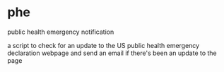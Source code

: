 # phe
public health emergency notification

a script to check for an update to the US public health emergency declaration webpage and send an email if there's been an update to the page
